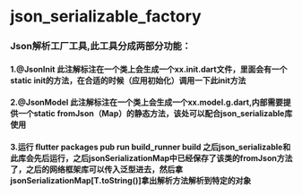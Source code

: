 # json_serializable_factory
###  Json解析工厂工具,此工具分成两部分功能：
#### 1.@JsonInit 此注解标注在一个类上会生成一个xx.init.dart文件，里面会有一个static init的方法，在合适的时候（应用初始化）调用一下此init方法
####  2.@JsonModel 此注解标注在一个类上会生成一个xx.model.g.dart,内部需要提供一个static fromJson（Map）的静态方法，该处可以配合json_serializable库使用
#### 3.运行 flutter packages pub run build_runner build 之后json_serializable和此库会先后运行，之后jsonSerializationMap中已经保存了该类的fromJson方法了，之后的网络框架库可以传入泛型进去，然后拿jsonSerializationMap[T.toString()]拿出解析方法解析到特定的对象


